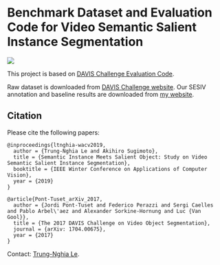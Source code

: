 Benchmark Dataset and Evaluation Code for Video Semantic Salient Instance Segmentation
=====================================================================================

![](SESIV.jpg)

This project is based on [DAVIS Challenge Evaluation Code](https://github.com/davisvideochallenge/davis-matlab).

Raw dataset is downloaded from [DAVIS Challenge website](https://davischallenge.org/davis2016/code.html). Our SESIV annotation and baseline results are downloaded from [my website](https://sites.google.com/view/ltnghia/research/sesiv).

Citation
--------------

Please cite the following papers: 

    @inproceedings{ltnghia-wacv2019,
      author = {Trung-Nghia Le and Akihiro Sugimoto},
      title = {Semantic Instance Meets Salient Object: Study on Video Semantic Salient Instance Segmentation},
      booktitle = {IEEE Winter Conference on Applications of Computer Vision},
      year = {2019}
    }

    @article{Pont-Tuset_arXiv_2017,
      author = {Jordi Pont-Tuset and Federico Perazzi and Sergi Caelles and Pablo Arbel\'aez and Alexander Sorkine-Hornung and Luc {Van Gool}},
      title = {The 2017 DAVIS Challenge on Video Object Segmentation},
      journal = {arXiv: 1704.00675},
      year = {2017}
    }

Contact: [Trung-Nghia Le](https://sites.google.com/view/ltnghia).
